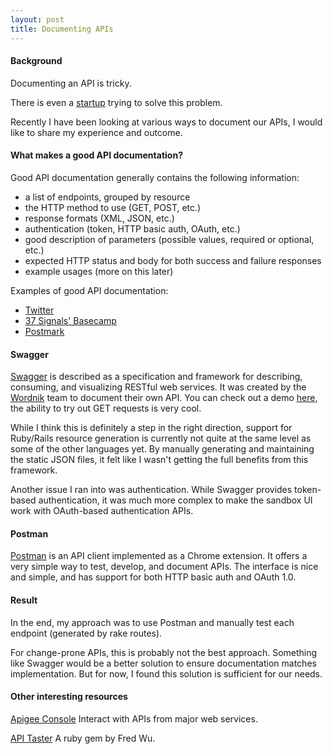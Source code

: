 ```yaml
---
layout: post
title: Documenting APIs
---
```


#### Background ####

Documenting an API is tricky.

There is even a [startup](http://apiary.io/ "apiary.io") trying to solve this problem.

Recently I have been looking at various ways to document our APIs, I would like to share my experience and outcome.

#### What makes a good API documentation? ####

Good API documentation generally contains the following information:

- a list of endpoints, grouped by resource
- the HTTP method to use (GET, POST, etc.)
- response formats (XML, JSON, etc.)
- authentication (token, HTTP basic auth, OAuth, etc.)
- good description of parameters (possible values, required or optional, etc.)
- expected HTTP status and body for both success and failure responses
- example usages (more on this later)

Examples of good API documentation:

- [Twitter](https://dev.twitter.com/docs/api)
- [37 Signals' Basecamp](https://github.com/37signals/bcx-api)
- [Postmark](http://developer.postmarkapp.com/developer-build.html)

#### Swagger ####
[Swagger](http://swagger.wordnik.com/) is described as a specification and framework for describing, consuming, and visualizing RESTful web services. It was created by the [Wordnik](http://www.wordnik.com/) team to document their own API. You can check out a demo [here](http://petstore.swagger.wordnik.com/), the ability to try out GET requests is very cool.

While I think this is definitely a step in the right direction, support for Ruby/Rails resource generation is currently not quite at the same level as some of the other languages yet. By manually generating and maintaining the static JSON files, it felt like I wasn't getting the full benefits from this framework.

Another issue I ran into was authentication. While Swagger provides token-based authentication, it was much more complex to make the sandbox UI work with OAuth-based authentication APIs.

#### Postman ####
[Postman](https://chrome.google.com/webstore/detail/fdmmgilgnpjigdojojpjoooidkmcomcm) is an API client implemented as a Chrome extension. It offers a very simple way to test, develop, and document APIs. The interface is nice and simple, and has support for both HTTP basic auth and OAuth 1.0.

#### Result ####
In the end, my approach was to use Postman and manually test each endpoint (generated by rake routes).

For change-prone APIs, this is probably not the best approach. Something like Swagger would be a better solution to ensure documentation matches implementation. But for now, I found this solution is sufficient for our needs.

#### Other interesting resources ####
[Apigee Console](https://apigee.com/console)
Interact with APIs from major web services.

[API Taster](https://github.com/fredwu/api_taster)
A ruby gem by Fred Wu.
